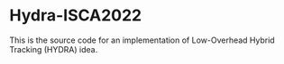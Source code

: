 # Hydra-ISCA2022
This is the source code for an implementation of Low-Overhead Hybrid Tracking (HYDRA) idea.
